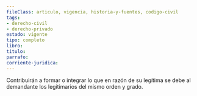 ```yaml
---
fileClass: articulo, vigencia, historia-y-fuentes, codigo-civil
tags:
- derecho-civil
- derecho-privado
estado: vigente
tipo: completo
libro:
titulo:
parrafo:
corriente-juridica:
---
```

Contribuirán a formar o integrar lo que en razón de su legítima se debe al demandante los legitimarios del mismo orden y grado.